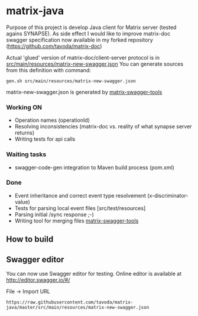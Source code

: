 # matrix-java
Purpose of this project is develop Java client for Matrix server (tested agains SYNAPSE). As side effect I would like to improve
matrix-doc swagger specification now available in my forked repository (https://github.com/tavoda/matrix-doc)

Actual 'glued' version of matrix-doc/client-server protocol is in
[src/main/resources/matrix-new-swagger.json]('src/main/resources/matrix-new-swagger.json')
You can generate sources from this definition with command:
```
gen.sh src/main/resources/matrix-new-swagger.json
```
matrix-new-swagger.json is generated by [matrix-swagger-tools](https://github.com/tavoda/matrix-swagger-tools)

### Working ON
* Operation names (operationId)
* Resolving inconsistencies (matrix-doc vs. reality of what synapse server returns)
* Writing tests for api calls

### Waiting tasks
* swagger-code-gen integration to Maven build process (pom.xml)

### Done
* Event inheritance and correct event type resolvement (x-discriminator-value)
* Tests for parsing local event files [src/test/resources]
* Parsing initial /sync response ;-)
* Writing tool for merging files [matrix-swagger-tools](https://github.com/tavoda/matrix-swagger-tools)

## How to build
## Swagger editor
You can now use Swagger editor for testing. Online editor is available at http://editor.swagger.io/#/

File -> Import URL
```
https://raw.githubusercontent.com/tavoda/matrix-java/master/src/main/resources/matrix-new-swagger.json
```
